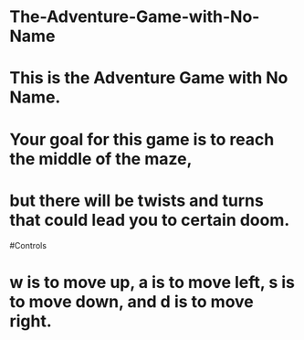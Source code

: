 # The-Adventure-Game-with-No-Name
# This is the Adventure Game with No Name.
# Your goal for this game is to reach the middle of the maze,
# but there will be twists and turns that could lead you to certain doom.

#Controls

# w is to move up, a is to move left, s is to move down, and d is to move right.

